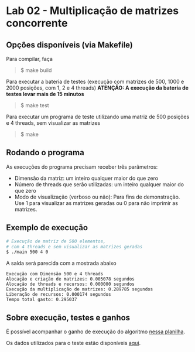 # Lab 02 - Multiplicação de matrizes concorrente

## Opções disponíveis (via Makefile)

Para compilar, faça

> $ make build

Para executar a bateria de testes (execução com matrizes de 500, 1000 e 2000 posições, com 1, 2 e 4 threads)
**ATENÇÃO: A execução da bateria de testes levar mais de 15 minutos**

> $ make test

Para executar um programa de teste utilizando uma matriz de 500 posições e 4 threads, sem visualizar as matrizes

> $ make

## Rodando o programa

As execuções do programa precisam receber três parâmetros:

- Dimensão da matriz: um inteiro qualquer maior do que zero
- Número de threads que serão utilizadas: um inteiro qualquer maior do que zero
- Modo de visualização (verboso ou não): Para fins de demonstração. Use 1 para visualizar as matrizes geradas ou 0 para não imprimir as matrizes.

## Exemplo de execução

```sh
# Execução de matriz de 500 elementos,
# com 4 threads e sem visualizar as matrizes geradas
$ ./main 500 4 0
```

A saída será parecida com a mostrada abaixo

```
Execução com Dimensão 500 e 4 threads
Alocação e criação de matrizes: 0.005078 segundos
Alocação de threads e recursos: 0.000000 segundos
Execução da multiplicação de matrizes: 0.289785 segundos
Liberação de recursos: 0.000174 segundos
Tempo total gasto: 0.295037
```

## Sobre execução, testes e ganhos

É possível acompanhar o ganho de execução do algoritmo [nessa planilha](https://docs.google.com/spreadsheets/d/1JYsK0vEt_RA4nlVsRUPTi6_80HiTGipJoxDuzG-CAhw/edit?usp=sharing).

Os dados utilizados para o teste estão disponíveis [aqui](./out.md).
